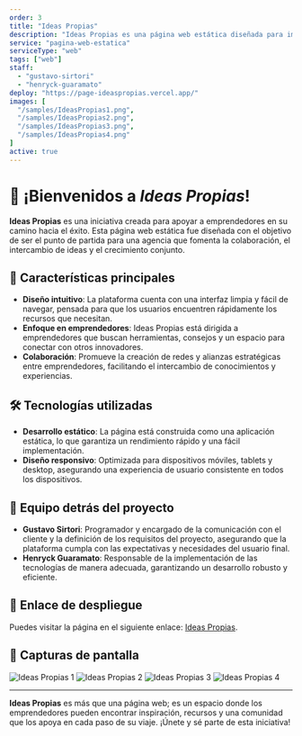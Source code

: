```yaml
---
order: 3
title: "Ideas Propias"
description: "Ideas Propias es una página web estática diseñada para impulsar el desarrollo de una agencia dedicada a apoyar emprendedores. Su propósito es fomentar la colaboración, brindar soporte y promover el crecimiento conjunto. La plataforma sirve como un punto de encuentro para emprendedores, ofreciendo recursos, herramientas y un espacio para compartir ideas y proyectos innovadores."
service: "pagina-web-estatica"
serviceType: "web"
tags: ["web"]
staff:
  - "gustavo-sirtori"
  - "henryck-guaramato"
deploy: "https://page-ideaspropias.vercel.app/"
images: [
  "/samples/IdeasPropias1.png",
  "/samples/IdeasPropias2.png",
  "/samples/IdeasPropias3.png",
  "/samples/IdeasPropias4.png"
]
active: true
---
```


# 🚀 ¡Bienvenidos a *Ideas Propias*!

**Ideas Propias** es una iniciativa creada para apoyar a emprendedores en su camino hacia el éxito. Esta página web estática fue diseñada con el objetivo de ser el punto de partida para una agencia que fomenta la colaboración, el intercambio de ideas y el crecimiento conjunto. 

## 🌟 **Características principales**
- **Diseño intuitivo**: La plataforma cuenta con una interfaz limpia y fácil de navegar, pensada para que los usuarios encuentren rápidamente los recursos que necesitan.
- **Enfoque en emprendedores**: Ideas Propias está dirigida a emprendedores que buscan herramientas, consejos y un espacio para conectar con otros innovadores.
- **Colaboración**: Promueve la creación de redes y alianzas estratégicas entre emprendedores, facilitando el intercambio de conocimientos y experiencias.

## 🛠️ **Tecnologías utilizadas**
- **Desarrollo estático**: La página está construida como una aplicación estática, lo que garantiza un rendimiento rápido y una fácil implementación.
- **Diseño responsivo**: Optimizada para dispositivos móviles, tablets y desktop, asegurando una experiencia de usuario consistente en todos los dispositivos.

## 👥 **Equipo detrás del proyecto**
- **Gustavo Sirtori**: Programador y encargado de la comunicación con el cliente y la definición de los requisitos del proyecto, asegurando que la plataforma cumpla con las expectativas y necesidades del usuario final.
- **Henryck Guaramato**: Responsable de la implementación de las tecnologías de manera adecuada, garantizando un desarrollo robusto y eficiente.

## 🔗 **Enlace de despliegue**
Puedes visitar la página en el siguiente enlace: [Ideas Propias](https://page-ideaspropias.vercel.app/).

## 📸 **Capturas de pantalla**
![Ideas Propias 1](/samples/IdeasPropias1.png)
![Ideas Propias 2](/samples/IdeasPropias2.png)
![Ideas Propias 3](/samples/IdeasPropias3.png)
![Ideas Propias 4](/samples/IdeasPropias4.png)

---

**Ideas Propias** es más que una página web; es un espacio donde los emprendedores pueden encontrar inspiración, recursos y una comunidad que los apoya en cada paso de su viaje. ¡Únete y sé parte de esta iniciativa!